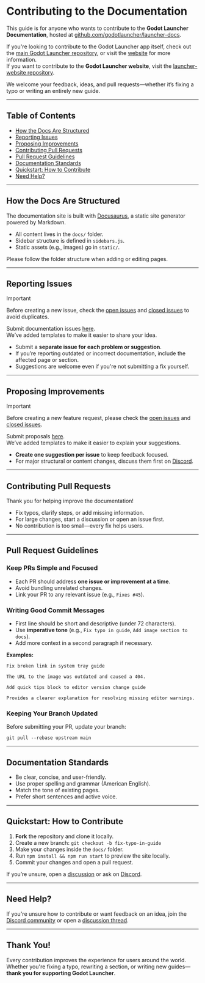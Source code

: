 # Contributing to the Documentation

This guide is for anyone who wants to contribute to the **Godot Launcher Documentation**, hosted at [github.com/godotlauncher/launcher-docs](https://github.com/godotlauncher/launcher-docs).

If you're looking to contribute to the Godot Launcher app itself, check out the [main Godot Launcher repository](https://github.com/godotlauncher/launcher), or visit the [website](https://godotlauncher.org) for more information.  
If you want to contribute to the **Godot Launcher website**, visit the [launcher-website repository](https://github.com/godotlauncher/launcher-website).

We welcome your feedback, ideas, and pull requests—whether it’s fixing a typo or writing an entirely new guide.

---

## Table of Contents

- [How the Docs Are Structured](#how-the-docs-are-structured)
- [Reporting Issues](#reporting-issues)
- [Proposing Improvements](#proposing-improvements)
- [Contributing Pull Requests](#contributing-pull-requests)
- [Pull Request Guidelines](#pull-request-guidelines)
- [Documentation Standards](#documentation-standards)
- [Quickstart: How to Contribute](#quickstart-how-to-contribute)
- [Need Help?](#need-help)

---

## How the Docs Are Structured

The documentation site is built with [Docusaurus](https://docusaurus.io), a static site generator powered by Markdown.

- All content lives in the `docs/` folder.
- Sidebar structure is defined in `sidebars.js`.
- Static assets (e.g., images) go in `static/`.

Please follow the folder structure when adding or editing pages.

---

## Reporting Issues

> [!IMPORTANT]  
> Before creating a new issue, check the [open issues](https://github.com/godotlauncher/launcher-docs/issues) and [closed issues](https://github.com/godotlauncher/launcher-docs/issues?q=is%3Aissue%20state%3Aclosed) to avoid duplicates.

Submit documentation issues [here](https://github.com/godotlauncher/launcher-docs/issues/new?template=bug_report.md).  
We’ve added templates to make it easier to share your idea.

- Submit a **separate issue for each problem or suggestion**.
- If you’re reporting outdated or incorrect documentation, include the affected page or section.
- Suggestions are welcome even if you're not submitting a fix yourself.

---

## Proposing Improvements

> [!IMPORTANT]  
> Before creating a new feature request, please check the [open issues](https://github.com/godotlauncher/launcher-docs/issues) and [closed issues](https://github.com/godotlauncher/launcher-docs/issues?q=is%3Aissue%20state%3Aclosed).

Submit proposals [here](https://github.com/godotlauncher/launcher-docs/issues/new?template=feature_request.md).  
We’ve added templates to make it easier to explain your suggestions.

- **Create one suggestion per issue** to keep feedback focused.
- For major structural or content changes, discuss them first on [Discord](https://discord.gg/Ju9jkFJGvz).

---

## Contributing Pull Requests

Thank you for helping improve the documentation!

- Fix typos, clarify steps, or add missing information.
- For large changes, start a discussion or open an issue first.
- No contribution is too small—every fix helps users.

---

## Pull Request Guidelines

### Keep PRs Simple and Focused

- Each PR should address **one issue or improvement at a time**.
- Avoid bundling unrelated changes.
- Link your PR to any relevant issue (e.g., `Fixes #45`).

### Writing Good Commit Messages

- First line should be short and descriptive (under 72 characters).
- Use **imperative tone** (e.g., `Fix typo in guide`, `Add image section to docs`).
- Add more context in a second paragraph if necessary.

**Examples:**

```
Fix broken link in system tray guide

The URL to the image was outdated and caused a 404.
```

```
Add quick tips block to editor version change guide

Provides a clearer explanation for resolving missing editor warnings.
```

### Keeping Your Branch Updated

Before submitting your PR, update your branch:

```
git pull --rebase upstream main
```

---

## Documentation Standards

- Be clear, concise, and user-friendly.
- Use proper spelling and grammar (American English).
- Match the tone of existing pages.
- Prefer short sentences and active voice.

---

## Quickstart: How to Contribute

1. **Fork** the repository and clone it locally.
2. Create a new branch: `git checkout -b fix-typo-in-guide`
3. Make your changes inside the `docs/` folder.
4. Run `npm install && npm run start` to preview the site locally.
5. Commit your changes and open a pull request.

If you’re unsure, open a [discussion](https://github.com/godotlauncher/launcher-docs/discussions) or ask on [Discord](https://discord.gg/Ju9jkFJGvz).

---

## Need Help?

If you're unsure how to contribute or want feedback on an idea, join the [Discord community](https://discord.gg/Ju9jkFJGvz) or open a [discussion thread](https://github.com/godotlauncher/launcher-docs/discussions).

---

## Thank You!

Every contribution improves the experience for users around the world. Whether you're fixing a typo, rewriting a section, or writing new guides—**thank you for supporting Godot Launcher**.

